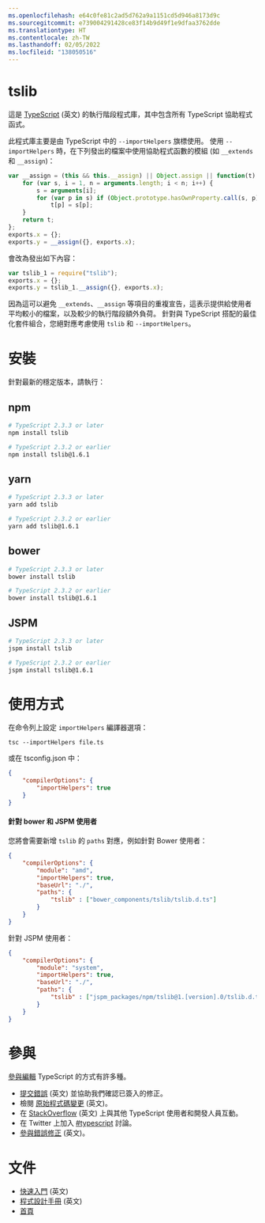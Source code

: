 ```yaml
---
ms.openlocfilehash: e64c0fe81c2ad5d762a9a1151cd5d946a8173d9c
ms.sourcegitcommit: e739004291428ce83f14b9d49f1e9dfaa3762dde
ms.translationtype: HT
ms.contentlocale: zh-TW
ms.lasthandoff: 02/05/2022
ms.locfileid: "138050516"
---
```

# <a name="tslib"></a>tslib

這是 [TypeScript](http://www.typescriptlang.org/) (英文) 的執行階段程式庫，其中包含所有 TypeScript 協助程式函式。

此程式庫主要是由 TypeScript 中的 `--importHelpers` 旗標使用。
使用 `--importHelpers` 時，在下列發出的檔案中使用協助程式函數的模組 (如 `__extends` 和 `__assign`)：

```ts
var __assign = (this && this.__assign) || Object.assign || function(t) {
    for (var s, i = 1, n = arguments.length; i < n; i++) {
        s = arguments[i];
        for (var p in s) if (Object.prototype.hasOwnProperty.call(s, p))
            t[p] = s[p];
    }
    return t;
};
exports.x = {};
exports.y = __assign({}, exports.x);

```

會改為發出如下內容：

```ts
var tslib_1 = require("tslib");
exports.x = {};
exports.y = tslib_1.__assign({}, exports.x);
```

因為這可以避免 `__extends`、`__assign` 等項目的重複宣告，這表示提供給使用者平均較小的檔案，以及較少的執行階段額外負荷。
針對與 TypeScript 搭配的最佳化套件組合，您絕對應考慮使用 `tslib` 和 `--importHelpers`。

# <a name="installing"></a>安裝

針對最新的穩定版本，請執行：

## <a name="npm"></a>npm

```sh
# TypeScript 2.3.3 or later
npm install tslib

# TypeScript 2.3.2 or earlier
npm install tslib@1.6.1
```

## <a name="yarn"></a>yarn

```sh
# TypeScript 2.3.3 or later
yarn add tslib

# TypeScript 2.3.2 or earlier
yarn add tslib@1.6.1
```

## <a name="bower"></a>bower

```sh
# TypeScript 2.3.3 or later
bower install tslib

# TypeScript 2.3.2 or earlier
bower install tslib@1.6.1
```

## <a name="jspm"></a>JSPM

```sh
# TypeScript 2.3.3 or later
jspm install tslib

# TypeScript 2.3.2 or earlier
jspm install tslib@1.6.1
```

# <a name="usage"></a>使用方式

在命令列上設定 `importHelpers` 編譯器選項：

```
tsc --importHelpers file.ts
```

或在 tsconfig.json 中：

```json
{
    "compilerOptions": {
        "importHelpers": true
    }
}
```

#### <a name="for-bower-and-jspm-users"></a>針對 bower 和 JSPM 使用者

您將會需要新增 `tslib` 的 `paths` 對應，例如針對 Bower 使用者：

```json
{
    "compilerOptions": {
        "module": "amd",
        "importHelpers": true,
        "baseUrl": "./",
        "paths": {
            "tslib" : ["bower_components/tslib/tslib.d.ts"]
        }
    }
}
```

針對 JSPM 使用者：

```json
{
    "compilerOptions": {
        "module": "system",
        "importHelpers": true,
        "baseUrl": "./",
        "paths": {
            "tslib" : ["jspm_packages/npm/tslib@1.[version].0/tslib.d.ts"]
        }
    }
}
```


# <a name="contribute"></a>參與

[參與編輯](https://github.com/Microsoft/TypeScript/blob/master/CONTRIBUTING.md) TypeScript 的方式有許多種。

* [提交錯誤](https://github.com/Microsoft/TypeScript/issues) (英文) 並協助我們確認已簽入的修正。
* 檢閱 [原始程式碼變更](https://github.com/Microsoft/TypeScript/pulls) (英文)。
* 在 [StackOverflow](http://stackoverflow.com/questions/tagged/typescript) (英文) 上與其他 TypeScript 使用者和開發人員互動。
* 在 Twitter 上加入 [#typescript](http://twitter.com/#!/search/realtime/%23typescript) 討論。
* [參與錯誤修正](https://github.com/Microsoft/TypeScript/blob/master/CONTRIBUTING.md) (英文)。

# <a name="documentation"></a>文件

* [快速入門](http://www.typescriptlang.org/Tutorial) (英文)
* [程式設計手冊](http://www.typescriptlang.org/Handbook) (英文)
* [首頁](http://www.typescriptlang.org/)
